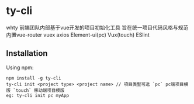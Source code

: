 # ty-cli
whty 前端团队内部基于vue开发的项目初始化工具
旨在统一项目代码风格与规范
内置vue-router vuex axios Element-ui(pc) Vux(touch) ESlint

## Installation

Using npm:

```shell
npm install -g ty-cli
ty-cli init <project type> <project name> // 项目类型可选 `pc` pc端项目模版 `touch` 移动端项目模版
eg: ty-cli init pc myApp
```









